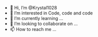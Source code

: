 - 👋 Hi, I’m @Krystal1028
- 👀 I’m interested in Code, code and code
- 🌱 I’m currently learning ...
- 💞️ I’m looking to collaborate on ...
- 📫 How to reach me ...

<!---
Krystal1028/Krystal1028 is a ✨ special ✨ repository because its `README.md` (this file) appears on your GitHub profile.
You can click the Preview link to take a look at your changes.
--->
